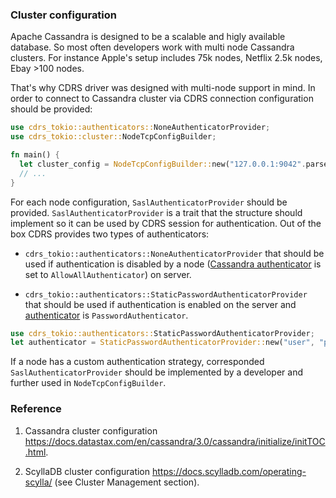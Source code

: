 ### Cluster configuration

Apache Cassandra is designed to be a scalable and higly available database. So most often developers work with multi node Cassandra clusters. For instance Apple's setup includes 75k nodes, Netflix 2.5k nodes, Ebay >100 nodes.

That's why CDRS driver was designed with multi-node support in mind. In order to connect to Cassandra cluster via CDRS connection configuration should be provided:

```rust
use cdrs_tokio::authenticators::NoneAuthenticatorProvider;
use cdrs_tokio::cluster::NodeTcpConfigBuilder;

fn main() {
  let cluster_config = NodeTcpConfigBuilder::new("127.0.0.1:9042".parse().unwrap(), Arc::new(NoneAuthenticatorProvider)).build();
  // ...
}
```

For each node configuration, `SaslAuthenticatorProvider` should be provided. `SaslAuthenticatorProvider` is a trait that the structure should implement so it can be used by CDRS session for authentication. Out of the box CDRS provides two types of authenticators:

- `cdrs_tokio::authenticators::NoneAuthenticatorProvider` that should be used if authentication is disabled by a node ([Cassandra authenticator](http://cassandra.apache.org/doc/latest/configuration/cassandra_config_file.html#authenticator) is set to `AllowAllAuthenticator`) on server.

- `cdrs_tokio::authenticators::StaticPasswordAuthenticatorProvider` that should be used if authentication is enabled on the server and [authenticator](http://cassandra.apache.org/doc/latest/configuration/cassandra_config_file.html#authenticator) is `PasswordAuthenticator`.

```rust
use cdrs_tokio::authenticators::StaticPasswordAuthenticatorProvider;
let authenticator = StaticPasswordAuthenticatorProvider::new("user", "pass");
```

If a node has a custom authentication strategy, corresponded `SaslAuthenticatorProvider` should be implemented by a developer and further used in `NodeTcpConfigBuilder`.

### Reference

1. Cassandra cluster configuration https://docs.datastax.com/en/cassandra/3.0/cassandra/initialize/initTOC.html.

2. ScyllaDB cluster configuration https://docs.scylladb.com/operating-scylla/ (see Cluster Management section).
